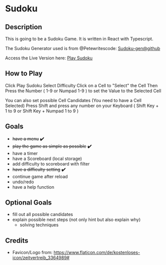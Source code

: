 # Sudoku
## Description

This is going to be a Sudoku Game. It is written in React with Typescript.

The Sudoku Generator used is from @Petewritescode: [Sudoku-gen@github](https://github.com/petewritescode/sudoku-gen)  

Access the Live Version here: [Play Sudoku](https://bloodiko.github.io/sudoku)

## How to Play

Click Play Sudoku
Select Difficulty
Click on a Cell to "Select" the Cell
Then Press the Number ( 1-9 or Numpad 1-9 ) to set the Value to the Selected Cell

You can also set possible Cell Candidates (You need to have a Cell Selected) 
Press Shift and press any number on your Keyboard ( Shift Key + 1 to 9  or Shift Key + Numpad 1 to 9 ) 

## Goals

- ~~have a menu~~                           **:heavy_check_mark:**
- ~~play the game as simple as possible~~   **:heavy_check_mark:**
- have a timer
- have a Scoreboard (local storage)
- add difficulty to scoreboard with filter
- ~~have a difficulty setting~~             **:heavy_check_mark:**
- continue game after reload
- undo/redo
- have a help function

## Optional Goals

- fill out all possible candidates
- explain possible next steps (not only hint but also explain why)
  - solving techniques

## Credits 

- Favicon/Logo from: https://www.flaticon.com/de/kostenloses-icon/zeitvertreib_3364989#